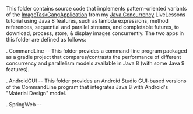 This folder contains source code that implements pattern-oriented
variants of the
[ImageTaskGangApplication](https://github.com/douglascraigschmidt/LiveLessons/tree/master/ImageTaskGangApplication)
from my [Java
Concurrency](http://www.dre.vanderbilt.edu/~schmidt/LiveLessons/CPiJava/)
LiveLessons tutorial using Java 8 features, such as lambda
expressions, method references, sequential and parallel streams, and
completable futures, to download, process, store, & display images
concurrently. The two apps in this folder are defined as follows:

. CommandLine -- This folder provides a command-line program packaged
  as a gradle project that compares/contrasts the performance of
  different concurrency and parallelism models available in Java 8
  (with some Java 9 features).

. AndroidGUI -- This folder provides an Android Studio GUI-based
  versions of the CommandLine program that integrates Java 8 with
  Android's "Material Design" model.

. SpringWeb -- 


